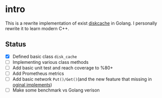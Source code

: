 # intro

This is a rewrite implementation of exist [diskcache](https://github.com/GuanceCloud/cliutils/tree/main/diskcache) in Golang. I personally rewrite it to learn modern C++.

## Status

- [x] Defined basic class `disk_cache`
- [ ] Implementing various class methods 
- [ ] Add basic unit test and reach coverage to %80+
- [ ] Add Prometheus metrics
- [ ] Add basic network `Put()/Get()`(and the new feature that missing in [oginal implements](https://github.com/GuanceCloud/cliutils/tree/main/diskcache))
- [ ] Make some benchmark vs Golang verison

